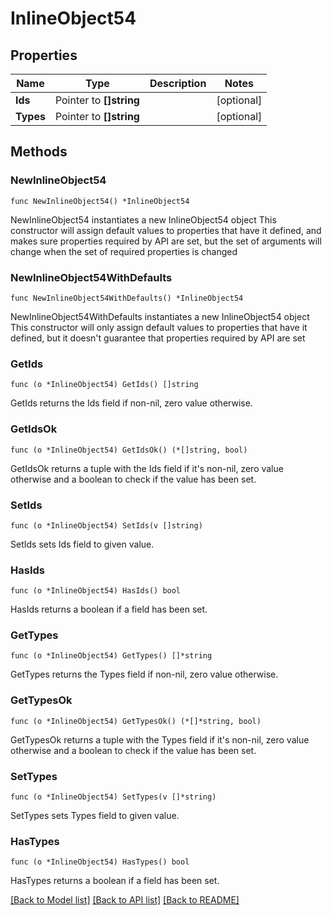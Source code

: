 # InlineObject54

## Properties

Name | Type | Description | Notes
------------ | ------------- | ------------- | -------------
**Ids** | Pointer to **[]string** |  | [optional] 
**Types** | Pointer to **[]string** |  | [optional] 

## Methods

### NewInlineObject54

`func NewInlineObject54() *InlineObject54`

NewInlineObject54 instantiates a new InlineObject54 object
This constructor will assign default values to properties that have it defined,
and makes sure properties required by API are set, but the set of arguments
will change when the set of required properties is changed

### NewInlineObject54WithDefaults

`func NewInlineObject54WithDefaults() *InlineObject54`

NewInlineObject54WithDefaults instantiates a new InlineObject54 object
This constructor will only assign default values to properties that have it defined,
but it doesn't guarantee that properties required by API are set

### GetIds

`func (o *InlineObject54) GetIds() []string`

GetIds returns the Ids field if non-nil, zero value otherwise.

### GetIdsOk

`func (o *InlineObject54) GetIdsOk() (*[]string, bool)`

GetIdsOk returns a tuple with the Ids field if it's non-nil, zero value otherwise
and a boolean to check if the value has been set.

### SetIds

`func (o *InlineObject54) SetIds(v []string)`

SetIds sets Ids field to given value.

### HasIds

`func (o *InlineObject54) HasIds() bool`

HasIds returns a boolean if a field has been set.

### GetTypes

`func (o *InlineObject54) GetTypes() []*string`

GetTypes returns the Types field if non-nil, zero value otherwise.

### GetTypesOk

`func (o *InlineObject54) GetTypesOk() (*[]*string, bool)`

GetTypesOk returns a tuple with the Types field if it's non-nil, zero value otherwise
and a boolean to check if the value has been set.

### SetTypes

`func (o *InlineObject54) SetTypes(v []*string)`

SetTypes sets Types field to given value.

### HasTypes

`func (o *InlineObject54) HasTypes() bool`

HasTypes returns a boolean if a field has been set.


[[Back to Model list]](../README.md#documentation-for-models) [[Back to API list]](../README.md#documentation-for-api-endpoints) [[Back to README]](../README.md)


